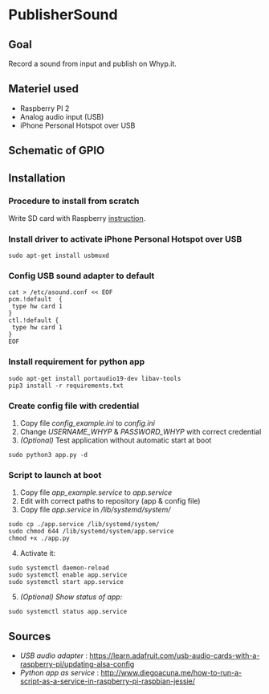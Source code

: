 # PublisherSound

## Goal
Record a sound from input and publish on Whyp.it.


## Materiel used
- Raspberry PI 2
- Analog audio input (USB)
- iPhone Personal Hotspot over USB

## Schematic of GPIO



## Installation

### Procedure to install from scratch
Write SD card with Raspberry [instruction](https://www.raspberrypi.org/documentation/installation/installing-images).


### Install driver to activate iPhone Personal Hotspot over USB
```
sudo apt-get install usbmuxd
```


### Config USB sound adapter to default
```
cat > /etc/asound.conf << EOF
pcm.!default  {
 type hw card 1
}
ctl.!default {
 type hw card 1
}
EOF
```


### Install requirement for python app
```
sudo apt-get install portaudio19-dev libav-tools
pip3 install -r requirements.txt
```


### Create config file with credential
1. Copy file *config_example.ini* to *config.ini*
2. Change *USERNAME_WHYP* & *PASSWORD_WHYP* with correct credential
3. *(Optional)* Test application without automatic start at boot
```
sudo python3 app.py -d
```


### Script to launch at boot
1. Copy file *app_example.service* to *app.service*
2. Edit with correct paths to repository (app & config file)
3. Copy file *app.service* in */lib/systemd/system/*
```
sudo cp ./app.service /lib/systemd/system/
sudo chmod 644 /lib/systemd/system/app.service
chmod +x ./app.py
```

4. Activate it:
```
sudo systemctl daemon-reload
sudo systemctl enable app.service
sudo systemctl start app.service
```

5. *(Optional) Show status of app:*
```
sudo systemctl status app.service
```



## Sources
- *USB audio adapter* : https://learn.adafruit.com/usb-audio-cards-with-a-raspberry-pi/updating-alsa-config
- *Python app as service* : http://www.diegoacuna.me/how-to-run-a-script-as-a-service-in-raspberry-pi-raspbian-jessie/
